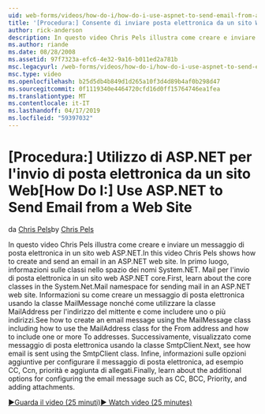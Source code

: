 ```yaml
---
uid: web-forms/videos/how-do-i/how-do-i-use-aspnet-to-send-email-from-a-web-site
title: '[Procedura:] Consente di inviare posta elettronica da un sito Web ASP.NET | Microsoft Docs'
author: rick-anderson
description: In questo video Chris Pels illustra come creare e inviare un messaggio di posta elettronica in un sito web ASP.NET. Scopri in primo luogo, le classi principali in f dello spazio dei nomi System.NET. Mail...
ms.author: riande
ms.date: 08/28/2008
ms.assetid: 97f7323a-efc6-4e32-9a16-b011ed2a781b
msc.legacyurl: /web-forms/videos/how-do-i/how-do-i-use-aspnet-to-send-email-from-a-web-site
msc.type: video
ms.openlocfilehash: b25d5db4b849d1d265a10f3d4d89b4af0b298d47
ms.sourcegitcommit: 0f1119340e4464720cfd16d0ff15764746ea1fea
ms.translationtype: MT
ms.contentlocale: it-IT
ms.lasthandoff: 04/17/2019
ms.locfileid: "59397032"
---
```

# <a name="how-do-i-use-aspnet-to-send-email-from-a-web-site"></a><span data-ttu-id="f933a-104">[Procedura:] Utilizzo di ASP.NET per l'invio di posta elettronica da un sito Web</span><span class="sxs-lookup"><span data-stu-id="f933a-104">[How Do I:] Use ASP.NET to Send Email from a Web Site</span></span>

<span data-ttu-id="f933a-105">da [Chris Pels](https://twitter.com/chrispels)</span><span class="sxs-lookup"><span data-stu-id="f933a-105">by [Chris Pels](https://twitter.com/chrispels)</span></span>

<span data-ttu-id="f933a-106">In questo video Chris Pels illustra come creare e inviare un messaggio di posta elettronica in un sito web ASP.NET.</span><span class="sxs-lookup"><span data-stu-id="f933a-106">In this video Chris Pels shows how to create and send an email in an ASP.NET web site.</span></span> <span data-ttu-id="f933a-107">In primo luogo, informazioni sulle classi nello spazio dei nomi System.NET. Mail per l'invio di posta elettronica in un sito web ASP.NET core.</span><span class="sxs-lookup"><span data-stu-id="f933a-107">First, learn about the core classes in the System.Net.Mail namespace for sending mail in an ASP.NET web site.</span></span> <span data-ttu-id="f933a-108">Informazioni su come creare un messaggio di posta elettronica usando la classe MailMessage nonché come utilizzare la classe MailAddress per l'indirizzo del mittente e come includere uno o più indirizzi.</span><span class="sxs-lookup"><span data-stu-id="f933a-108">See how to create an email message using the MailMessage class including how to use the MailAddress class for the From address and how to include one or more To addresses.</span></span> <span data-ttu-id="f933a-109">Successivamente, visualizzato come messaggio di posta elettronica usando la classe SmtpClient.</span><span class="sxs-lookup"><span data-stu-id="f933a-109">Next, see how email is sent using the SmtpClient class.</span></span> <span data-ttu-id="f933a-110">Infine, informazioni sulle opzioni aggiuntive per configurare il messaggio di posta elettronica, ad esempio CC, Ccn, priorità e aggiunta di allegati.</span><span class="sxs-lookup"><span data-stu-id="f933a-110">Finally, learn about the additional options for configuring the email message such as CC, BCC, Priority, and adding attachments.</span></span>

[<span data-ttu-id="f933a-111">&#9654;Guarda il video (25 minuti)</span><span class="sxs-lookup"><span data-stu-id="f933a-111">&#9654; Watch video (25 minutes)</span></span>](https://channel9.msdn.com/Blogs/ASP-NET-Site-Videos/how-do-i-use-aspnet-to-send-email-from-a-web-site)

